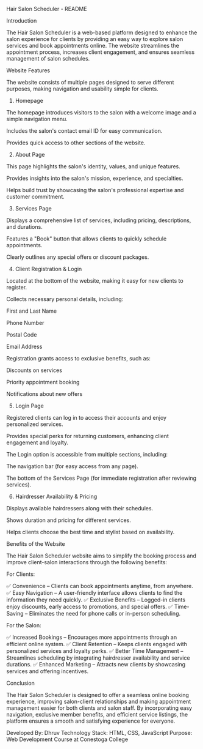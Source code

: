 Hair Salon Scheduler - README

Introduction

The Hair Salon Scheduler is a web-based platform designed to enhance the salon experience for clients by providing an easy way to explore salon services and book appointments online. The website streamlines the appointment process, increases client engagement, and ensures seamless management of salon schedules.

Website Features

The website consists of multiple pages designed to serve different purposes, making navigation and usability simple for clients.

1. Homepage

The homepage introduces visitors to the salon with a welcome image and a simple navigation menu.

Includes the salon's contact email ID for easy communication.

Provides quick access to other sections of the website.

2. About Page

This page highlights the salon's identity, values, and unique features.

Provides insights into the salon's mission, experience, and specialties.

Helps build trust by showcasing the salon's professional expertise and customer commitment.

3. Services Page

Displays a comprehensive list of services, including pricing, descriptions, and durations.

Features a "Book" button that allows clients to quickly schedule appointments.

Clearly outlines any special offers or discount packages.

4. Client Registration & Login

Located at the bottom of the website, making it easy for new clients to register.

Collects necessary personal details, including:

First and Last Name

Phone Number

Postal Code

Email Address

Registration grants access to exclusive benefits, such as:

Discounts on services

Priority appointment booking

Notifications about new offers

5. Login Page

Registered clients can log in to access their accounts and enjoy personalized services.

Provides special perks for returning customers, enhancing client engagement and loyalty.

The Login option is accessible from multiple sections, including:

The navigation bar (for easy access from any page).

The bottom of the Services Page (for immediate registration after reviewing services).

6. Hairdresser Availability & Pricing

Displays available hairdressers along with their schedules.

Shows duration and pricing for different services.

Helps clients choose the best time and stylist based on availability.

Benefits of the Website

The Hair Salon Scheduler website aims to simplify the booking process and improve client-salon interactions through the following benefits:

For Clients:

✅ Convenience – Clients can book appointments anytime, from anywhere.
✅ Easy Navigation – A user-friendly interface allows clients to find the information they need quickly.
✅ Exclusive Benefits – Logged-in clients enjoy discounts, early access to promotions, and special offers.
✅ Time-Saving – Eliminates the need for phone calls or in-person scheduling.

For the Salon:

✅ Increased Bookings – Encourages more appointments through an efficient online system.
✅ Client Retention – Keeps clients engaged with personalized services and loyalty perks.
✅ Better Time Management – Streamlines scheduling by integrating hairdresser availability and service durations.
✅ Enhanced Marketing – Attracts new clients by showcasing services and offering incentives.

Conclusion

The Hair Salon Scheduler is designed to offer a seamless online booking experience, improving salon-client relationships and making appointment management easier for both clients and salon staff. By incorporating easy navigation, exclusive member benefits, and efficient service listings, the platform ensures a smooth and satisfying experience for everyone.

Developed By: Dhruv
Technology Stack: HTML, CSS, JavaScript 
Purpose: Web Development Course at Conestoga College
